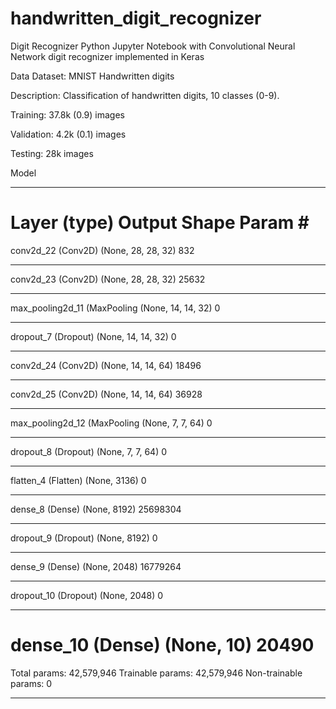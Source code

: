 # handwritten_digit_recognizer

Digit Recognizer
Python Jupyter Notebook with Convolutional Neural Network digit recognizer implemented in Keras

Data
Dataset: MNIST Handwritten digits

Description: Classification of handwritten digits, 10 classes (0-9).

Training: 37.8k (0.9) images

Validation: 4.2k (0.1) images

Testing: 28k images

Model
_________________________________________________________________
Layer (type)                 Output Shape              Param #   
=================================================================
conv2d_22 (Conv2D)           (None, 28, 28, 32)        832       
_________________________________________________________________
conv2d_23 (Conv2D)           (None, 28, 28, 32)        25632     
_________________________________________________________________
max_pooling2d_11 (MaxPooling (None, 14, 14, 32)        0         
_________________________________________________________________
dropout_7 (Dropout)          (None, 14, 14, 32)        0         
_________________________________________________________________
conv2d_24 (Conv2D)           (None, 14, 14, 64)        18496     
_________________________________________________________________
conv2d_25 (Conv2D)           (None, 14, 14, 64)        36928     
_________________________________________________________________
max_pooling2d_12 (MaxPooling (None, 7, 7, 64)          0         
_________________________________________________________________
dropout_8 (Dropout)          (None, 7, 7, 64)          0         
_________________________________________________________________
flatten_4 (Flatten)          (None, 3136)              0         
_________________________________________________________________
dense_8 (Dense)              (None, 8192)              25698304  
_________________________________________________________________
dropout_9 (Dropout)          (None, 8192)              0         
_________________________________________________________________
dense_9 (Dense)              (None, 2048)              16779264  
_________________________________________________________________
dropout_10 (Dropout)         (None, 2048)              0         
_________________________________________________________________
dense_10 (Dense)             (None, 10)                20490     
=================================================================
Total params: 42,579,946
Trainable params: 42,579,946
Non-trainable params: 0
_________________________________________________________________


